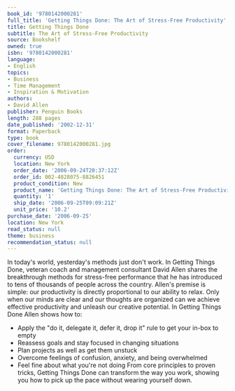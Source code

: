 ```yaml
---
book_id: '9780142000281'
full_title: 'Getting Things Done: The Art of Stress-Free Productivity'
title: Getting Things Done
subtitle: The Art of Stress-Free Productivity
source: Bookshelf
owned: true
isbn: '9780142000281'
language:
- English
topics:
- Business
- Time Management
- Inspiration & Motivation
authors:
- David Allen
publisher: Penguin Books
length: 288 pages
date_published: '2002-12-31'
format: Paperback
type: book
cover_filename: 9780142000281.jpg
order:
  currency: USD
  location: New York
  order_date: '2006-09-24T20:37:12Z'
  order_id: 002-4828075-8826451
  product_condition: New
  product_name: 'Getting Things Done: The Art of Stress-Free Productivity'
  quantity: '1'
  ship_date: '2006-09-25T09:09:21Z'
  unit_price: '10.2'
purchase_date: '2006-09-25'
location: New York
read_status: null
theme: business
recommendation_status: null
---
```

In today's world, yesterday's methods just don't work. In Getting Things Done, veteran coach and management consultant David Allen shares the breakthrough methods for stress-free performance that he has introduced to tens of thousands of people across the country. Allen's premise is simple: our productivity is directly proportional to our ability to relax. Only when our minds are clear and our thoughts are organized can we achieve effective productivity and unleash our creative potential. In Getting Things Done Allen shows how to:
* Apply the "do it, delegate it, defer it, drop it" rule to get your in-box to empty
* Reassess goals and stay focused in changing situations
* Plan projects as well as get them unstuck
* Overcome feelings of confusion, anxiety, and being overwhelmed
* Feel fine about what you're not doing
From core principles to proven tricks, Getting Things Done can transform the way you work, showing you how to pick up the pace without wearing yourself down.
